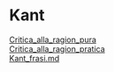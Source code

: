# Kant
[Critica_alla_ragion_pura](Critica_alla_ragion_pura)  
[Critica_alla_ragion_pratica](Critica_alla_ragion_pratica)  
[Kant_frasi.md](Kant_frasi.md)  
